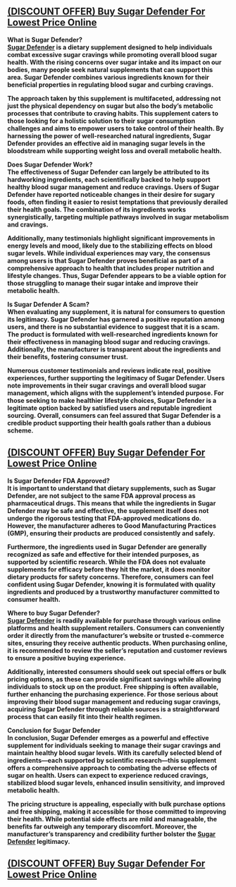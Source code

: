 <h2><span style="color: #000000;"><a href="https://supplementjio.com/sugar-defender/"><strong>(DISCOUNT OFFER) Buy Sugar Defender For Lowest Price Online</strong></a></span></h2>
<p><strong>What is Sugar Defender?</strong><br /><strong><a href="https://supplementjio.com/sugar-defender/"><span style="text-decoration: underline;">Sugar Defender</span></a> is a dietary supplement designed to help individuals combat excessive sugar cravings while promoting overall blood sugar health. With the rising concerns over sugar intake and its impact on our bodies, many people seek natural supplements that can support this area. Sugar Defender combines various ingredients known for their beneficial properties in regulating blood sugar and curbing cravings.</strong></p>
<p><strong>The approach taken by this supplement is multifaceted, addressing not just the physical dependency on sugar but also the body&rsquo;s metabolic processes that contribute to craving habits. This supplement caters to those looking for a holistic solution to their sugar consumption challenges and aims to empower users to take control of their health. By harnessing the power of well-researched natural ingredients, Sugar Defender provides an effective aid in managing sugar levels in the bloodstream while supporting weight loss and overall metabolic health.</strong></p>
<p><strong>Does Sugar Defender Work?</strong><br /><strong>The effectiveness of Sugar Defender can largely be attributed to its hardworking ingredients, each scientifically backed to help support healthy blood sugar management and reduce cravings. Users of Sugar Defender have reported noticeable changes in their desire for sugary foods, often finding it easier to resist temptations that previously derailed their health goals. The combination of its ingredients works synergistically, targeting multiple pathways involved in sugar metabolism and cravings.</strong></p>
<p><strong>Additionally, many testimonials highlight significant improvements in energy levels and mood, likely due to the stabilizing effects on blood sugar levels. While individual experiences may vary, the consensus among users is that Sugar Defender proves beneficial as part of a comprehensive approach to health that includes proper nutrition and lifestyle changes. Thus, Sugar Defender appears to be a viable option for those struggling to manage their sugar intake and improve their metabolic health.</strong></p>
<p><strong>Is Sugar Defender A Scam?</strong><br /><strong>When evaluating any supplement, it is natural for consumers to question its legitimacy. Sugar Defender has garnered a positive reputation among users, and there is no substantial evidence to suggest that it is a scam. The product is formulated with well-researched ingredients known for their effectiveness in managing blood sugar and reducing cravings. Additionally, the manufacturer is transparent about the ingredients and their benefits, fostering consumer trust.</strong></p>
<p><strong>Numerous customer testimonials and reviews indicate real, positive experiences, further supporting the legitimacy of Sugar Defender. Users note improvements in their sugar cravings and overall blood sugar management, which aligns with the supplement&rsquo;s intended purpose. For those seeking to make healthier lifestyle choices, Sugar Defender is a legitimate option backed by satisfied users and reputable ingredient sourcing. Overall, consumers can feel assured that Sugar Defender is a credible product supporting their health goals rather than a dubious scheme.</strong></p>
<h2><span style="color: #000000;"><a href="https://supplementjio.com/sugar-defender/"><strong>(DISCOUNT OFFER) Buy Sugar Defender For Lowest Price Online</strong></a></span></h2>
<p><strong>Is Sugar Defender FDA Approved?</strong><br /><strong>It is important to understand that dietary supplements, such as Sugar Defender, are not subject to the same FDA approval process as pharmaceutical drugs. This means that while the ingredients in Sugar Defender may be safe and effective, the supplement itself does not undergo the rigorous testing that FDA-approved medications do. However, the manufacturer adheres to Good Manufacturing Practices (GMP), ensuring their products are produced consistently and safely.</strong></p>
<p><strong>Furthermore, the ingredients used in Sugar Defender are generally recognized as safe and effective for their intended purposes, as supported by scientific research. While the FDA does not evaluate supplements for efficacy before they hit the market, it does monitor dietary products for safety concerns. Therefore, consumers can feel confident using Sugar Defender, knowing it is formulated with quality ingredients and produced by a trustworthy manufacturer committed to consumer health.</strong></p>
<p><strong>Where to buy Sugar Defender?</strong><br /><strong><a href="https://supplementjio.com/sugar-defender/"><span style="text-decoration: underline;">Sugar Defender</span></a> is readily available for purchase through various online platforms and health supplement retailers. Consumers can conveniently order it directly from the manufacturer&rsquo;s website or trusted e-commerce sites, ensuring they receive authentic products. When purchasing online, it is recommended to review the seller&rsquo;s reputation and customer reviews to ensure a positive buying experience.</strong></p>
<p><strong>Additionally, interested consumers should seek out special offers or bulk pricing options, as these can provide significant savings while allowing individuals to stock up on the product. Free shipping is often available, further enhancing the purchasing experience. For those serious about improving their blood sugar management and reducing sugar cravings, acquiring Sugar Defender through reliable sources is a straightforward process that can easily fit into their health regimen.</strong></p>
<p><strong>Conclusion for Sugar Defender</strong><br /><strong>In conclusion, Sugar Defender emerges as a powerful and effective supplement for individuals seeking to manage their sugar cravings and maintain healthy blood sugar levels. With its carefully selected blend of ingredients&mdash;each supported by scientific research&mdash;this supplement offers a comprehensive approach to combating the adverse effects of sugar on health. Users can expect to experience reduced cravings, stabilized blood sugar levels, enhanced insulin sensitivity, and improved metabolic health.</strong></p>
<p><strong>The pricing structure is appealing, especially with bulk purchase options and free shipping, making it accessible for those committed to improving their health. While potential side effects are mild and manageable, the benefits far outweigh any temporary discomfort. Moreover, the manufacturer&rsquo;s transparency and credibility further bolster the <a href="https://supplementjio.com/sugar-defender/"><span style="text-decoration: underline;">Sugar Defender</span></a>&nbsp;legitimacy.</strong></p>
<h2><span style="color: #000000;"><a href="https://supplementjio.com/sugar-defender/"><strong>(DISCOUNT OFFER) Buy Sugar Defender For Lowest Price Online</strong></a></span></h2>
